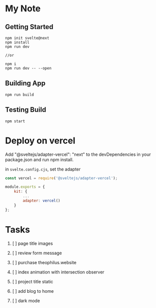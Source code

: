 # My Note

## Getting Started

```npm
npm init svelte@next
npm install
npm run dev

//or

npm i
npm run dev -- --open
```


## Building App

```npm
npm run build
```

## Testing Build

```npm
npm start
```


# Deploy on vercel

Add "@sveltejs/adapter-vercel": "next" to the devDependencies in your package.json and run npm install.

in `svelte.config.cjs`, set the adapter

```javascript
const vercel = require('@sveltejs/adapter-vercel');

module.exports = {
	kit: {
		...
		adapter: vercel()
	}
};
```


# Tasks

1. [ ] page title images
1. [ ] review form message
1. [ ] purchase theophilus.website

1. [ ] index animation with intersection observer
1. [ ] project title static
1. [ ] add blog to home
1. [ ] dark mode
